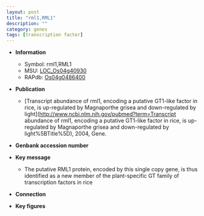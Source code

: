 ```yaml
---
layout: post
title: "rml1,RML1"
description: ""
category: genes
tags: [transcription factor]
---
```


* **Information**  
    + Symbol: rml1,RML1  
    + MSU: [LOC_Os04g40930](http://rice.plantbiology.msu.edu/cgi-bin/ORF_infopage.cgi?orf=LOC_Os04g40930)  
    + RAPdb: [Os04g0486400](http://rapdb.dna.affrc.go.jp/viewer/gbrowse_details/irgsp1?name=Os04g0486400)  

* **Publication**  
    + [Transcript abundance of rml1, encoding a putative GT1-like factor in rice, is up-regulated by Magnaporthe grisea and down-regulated by light](http://www.ncbi.nlm.nih.gov/pubmed?term=Transcript abundance of rml1, encoding a putative GT1-like factor in rice, is up-regulated by Magnaporthe grisea and down-regulated by light%5BTitle%5D), 2004, Gene.

* **Genbank accession number**  

* **Key message**  
    + The putative RML1 protein, encoded by this single copy gene, is thus identified as a new member of the plant-specific GT family of transcription factors in rice

* **Connection**  

* **Key figures**  


